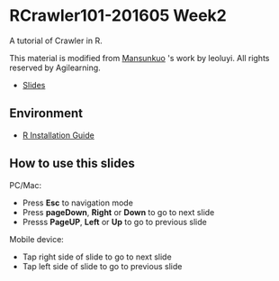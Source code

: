 # RCrawler101-201605 Week2

A tutorial of Crawler in R.

This material is modified from [Mansunkuo](http://mansunkuo.github.io/)
's work by leoluyi. All rights reserved by Agilearning.

- [Slides](http://leoluyi.github.io/RCrawler101_201605_Week2/)


## Environment

- [R Installation Guide](http://leoluyi.github.io/RCrawler101_201605_Week2/install_R.html)


## How to use this slides

PC/Mac:

- Press **Esc** to navigation mode
- Press **pageDown**, **Right** or **Down** to go to next slide
- Presss **PageUP**, **Left** or **Up** to go to previous slide

Mobile device:

- Tap right side of slide to go to next slide
- Tap left side of slide to go to previous slide

